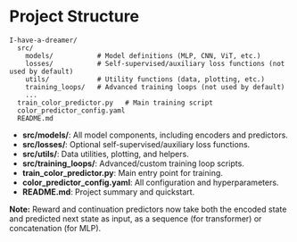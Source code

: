 # Project Structure

```
I-have-a-dreamer/
  src/
    models/           # Model definitions (MLP, CNN, ViT, etc.)
    losses/           # Self-supervised/auxiliary loss functions (not used by default)
    utils/            # Utility functions (data, plotting, etc.)
    training_loops/   # Advanced training loops (not used by default)
    ...
  train_color_predictor.py   # Main training script
  color_predictor_config.yaml
  README.md
```

- **src/models/**: All model components, including encoders and predictors.
- **src/losses/**: Optional self-supervised/auxiliary loss functions.
- **src/utils/**: Data utilities, plotting, and helpers.
- **src/training_loops/**: Advanced/custom training loop scripts.
- **train_color_predictor.py**: Main entry point for training.
- **color_predictor_config.yaml**: All configuration and hyperparameters.
- **README.md**: Project summary and quickstart.

**Note:** Reward and continuation predictors now take both the encoded state and predicted next state as input, as a sequence (for transformer) or concatenation (for MLP). 